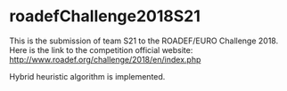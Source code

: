 # roadefChallenge2018S21

This is the submission of team S21 to the ROADEF/EURO Challenge 2018.
Here is the link to the competition official website:
http://www.roadef.org/challenge/2018/en/index.php

Hybrid heuristic algorithm is implemented.
